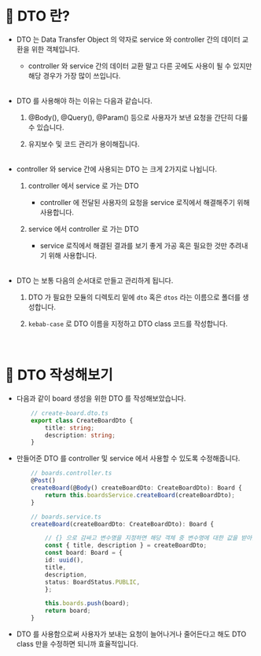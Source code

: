 # 🔔 DTO 란?

- DTO 는 Data Transfer Object 의 약자로 service 와 controller 간의 데이터 교환을 위한 객체입니다.

    - controller 와 service 간의 데이터 교환 말고 다른 곳에도 사용이 될 수 있지만 해당 경우가 가장 많이 쓰입니다.<br/><br/>

- DTO 를 사용해야 하는 이유는 다음과 같습니다.

    1. @Body(), @Query(), @Param() 등으로 사용자가 보낸 요청을 간단히 다룰 수 있습니다.

    2. 유지보수 및 코드 관리가 용이해집니다.<br/><br/>

- controller 와 service 간에 사용되는 DTO 는 크게 2가지로 나뉩니다.

    1. controller 에서 service 로 가는 DTO
        - controller 에 전달된 사용자의 요청을 service 로직에서 해결해주기 위해 사용합니다.

    2. service 에서 controller 로 가는 DTO
        - service 로직에서 해결된 결과를 보기 좋게 가공 혹은 필요한 것만 추려내기 위해 사용합니다.<br/><br/>

- DTO 는 보통 다음의 순서대로 만들고 관리하게 됩니다.

    1. DTO 가 필요한 모듈의 디렉토리 밑에 `dto` 혹은 `dtos` 라는 이름으로 폴더를 생성합니다.

    2. `kebab-case` 로 DTO 이름을 지정하고 DTO class 코드를 작성합니다. <br/><br/><br/>

# 🔔 DTO 작성해보기

- 다음과 같이 board 생성을 위한 DTO 를 작성해보았습니다. 
    ```ts
        // create-board.dto.ts
        export class CreateBoardDto {
            title: string;
            description: string;
        }
    ```

- 만들어준 DTO 를 controller 및 service 에서 사용할 수 있도록 수정해줍니다. 
    ```ts
        // boards.controller.ts
        @Post()
        createBoard(@Body() createBoardDto: CreateBoardDto): Board {
            return this.boardsService.createBoard(createBoardDto);
        }
    ```
    ```ts
        // boards.service.ts
        createBoard(createBoardDto: CreateBoardDto): Board {

            // {} 으로 감싸고 변수명을 지정하면 해당 객체 중 변수명에 대한 값을 받아올 수 있다.
            const { title, description } = createBoardDto;
            const board: Board = {
            id: uuid(),
            title,
            description,
            status: BoardStatus.PUBLIC,
            };

            this.boards.push(board);
            return board;
        }
    ```

- DTO 를 사용함으로써 사용자가 보내는 요청이 늘어나거나 줄어든다고 해도 DTO class 만을 수정하면 되니까 효율적입니다. 